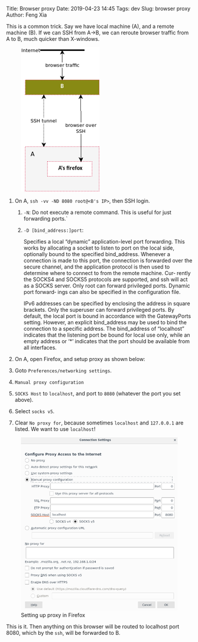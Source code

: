 Title: Browser proxy
Date: 2019-04-23 14:45
Tags: dev
Slug: browser proxy
Author: Feng Xia

This is a common trick. Say we have local machine (A), and a remote
machine (B). If we can SSH from A&rarr;B, we can reroute browser
traffic from A to B, much quicker than X-windows.

<figure class="col l4 m4 s12">
  <img src="/images/browser%20proxy.png"
       class="center img-responsive">
</figure>

1. On A, `ssh -vv -ND 8080 root@<B's IP>`, then SSH login.
   
    1. `-N`: Do not execute a remote command.  This is useful for
       just forwarding ports.`
    2. `-D [bind_address:]port`:

        Specifies a local “dynamic” application-level port forwarding.  This works by
        allocating a socket to listen to port on the local side, optionally bound to
        the specified bind_address.  Whenever a connection is made to this port, the
        connection is forwarded over the secure channel, and the application protocol
        is then used to determine where to connect to from the remote machine.  Cur‐
        rently the SOCKS4 and SOCKS5 protocols are supported, and ssh will act as a
        SOCKS server.  Only root can forward privileged ports.  Dynamic port forward‐
        ings can also be specified in the configuration file.

        IPv6 addresses can be specified by enclosing the address in square brackets.
        Only the superuser can forward privileged ports.  By default, the local port
        is bound in accordance with the GatewayPorts setting.  However, an explicit
        bind_address may be used to bind the connection to a specific address.  The
        bind_address of “localhost” indicates that the listening port be bound for
        local use only, while an empty address or ‘*’ indicates that the port should
        be available from all interfaces.
   
2. On A, open Firefox, and setup proxy as shown below:
  1. Goto `Preferences/networking settings`.
  2. `Manual proxy configuration`
  3. `SOCKS Host` to `localhost`, and port to `8080` (whatever the
     port you set above).
  4. Select `socks v5`.
  5. Clear `No proxy for`, because sometimes `localhost` and
     `127.0.0.1` are listed. We want to use `localhost`!
 
<figure class="col s12">
  <img src="/images/browser%20proxy%20firefox%20setting.png"
       class="center img-responsive">
  <figcaption>Setting up proxy in Firefox</figcaption>
</figure>
 
This is it. Then anything on this browser will be routed to localhost
port 8080, which by the `ssh`, will be forwarded to B.


